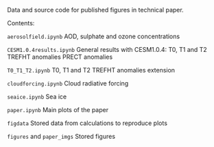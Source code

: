 Data and source code for published figures in technical paper.

Contents:

`aerosolfield.ipynb`
    AOD, sulphate and ozone concentrations

`CESM1.0.4results.ipynb`
    General results with CESM1.0.4:
    T0, T1 and T2
    TREFHT anomalies
    PRECT anomalies

`T0_T1_T2.ipynb`
    T0, T1 and T2
    TREFHT anomalies extension

`cloudforcing.ipynb`
    Cloud radiative forcing

`seaice.ipynb`
    Sea ice

`paper.ipynb`
    Main plots of the paper

`figdata`
    Stored data from calculations to reproduce plots

`figures` and `paper_imgs`
    Stored figures
